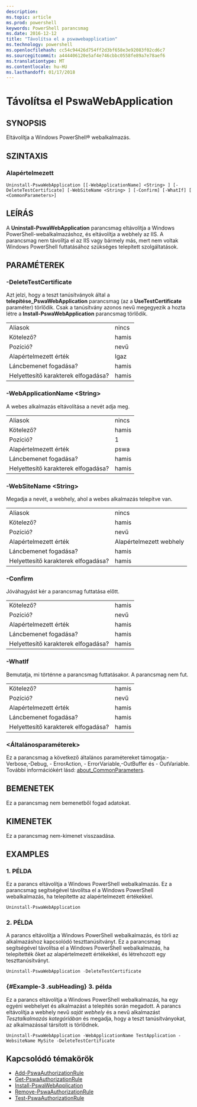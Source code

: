 ```yaml
---
description: 
ms.topic: article
ms.prod: powershell
keywords: PowerShell parancsmag
ms.date: 2016-12-12
title: "Távolítsa el a pswawebapplication"
ms.technology: powershell
ms.openlocfilehash: cc54c94426d754ff2d3bf658e3e92083f02cd6c7
ms.sourcegitcommit: a444406120e5af4e746cbbc0558fe89a7e78aef6
ms.translationtype: MT
ms.contentlocale: hu-HU
ms.lasthandoff: 01/17/2018
---
```

# <a name="uninstall-pswawebapplication"></a>Távolítsa el PswaWebApplication

## <a name="synopsis"></a>SYNOPSIS

Eltávolítja a Windows PowerShell® webalkalmazás.

## <a name="syntax"></a>SZINTAXIS

### <a name="default"></a>Alapértelmezett
```
Uninstall-PswaWebApplication [[-WebApplicationName] <String> ] [-DeleteTestCertificate] [-WebSiteName <String> ] [-Confirm] [-WhatIf] [ <CommonParameters>]
```

## <a name="description"></a>LEÍRÁS

A **Uninstall-PswaWebApplication** parancsmag eltávolítja a Windows PowerShell-webalkalmazáshoz, és eltávolítja a webhely az IIS. A parancsmag nem távolítja el az IIS vagy bármely más, mert nem voltak Windows PowerShell futtatásához szükséges telepített szolgáltatások.

## <a name="parameters"></a>PARAMÉTEREK

### <a name="-deletetestcertificate"></a>-DeleteTestCertificate

Azt jelzi, hogy a teszt tanúsítványok által a **telepítése\_PswaWebApplication** parancsmag (az a **UseTestCertificate** paraméter) törlődik.
Csak a tanúsítvány azonos nevű megegyezik a hozta létre a **Install-PswaWebApplication** parancsmag törlődik.

|||  
|-|-|
| Aliasok                              | nincs                                 |
| Kötelező?                            | hamis                                |
| Pozíció?                            | nevű                                |
| Alapértelmezett érték                        | Igaz                                 |
| Láncbemenet fogadása?               | hamis                                |
| Helyettesítő karakterek elfogadása?          | hamis                                |

### <a name="-webapplicationname-ltstringgt"></a>-WebApplicationName &lt;String&gt;

A webes alkalmazás eltávolítása a nevét adja meg.

|||  
|-|-|
| Aliasok                              | nincs                                 |
| Kötelező?                            | hamis                                |
| Pozíció?                            | 1                                    |
| Alapértelmezett érték                        | pswa                                 |
| Láncbemenet fogadása?               | hamis                                |
| Helyettesítő karakterek elfogadása?          | hamis                                |

### <a name="-websitename-ltstringgt"></a>-WebSiteName &lt;String&gt;

Megadja a nevét, a webhely, ahol a webes alkalmazás telepítve van.

|||  
|-|-|
| Aliasok                              | nincs                                 |
| Kötelező?                            | hamis                                |
| Pozíció?                            | nevű                                |
| Alapértelmezett érték                        | Alapértelmezett webhely                     |
| Láncbemenet fogadása?               | hamis                                |
| Helyettesítő karakterek elfogadása?          | hamis                                |

### <a name="-confirm"></a>-Confirm

Jóváhagyást kér a parancsmag futtatása előtt.

|||  
|-|-|
| Kötelező?                            | hamis                                |
| Pozíció?                            | nevű                                |
| Alapértelmezett érték                        | hamis                                |
| Láncbemenet fogadása?               | hamis                                |
| Helyettesítő karakterek elfogadása?          | hamis                                |

### <a name="-whatif"></a>-WhatIf

Bemutatja, mi történne a parancsmag futtatásakor.
A parancsmag nem fut.

|||  
|-|-|
| Kötelező?                            | hamis                                |
| Pozíció?                            | nevű                                |
| Alapértelmezett érték                        | hamis                                |
| Láncbemenet fogadása?               | hamis                                |
| Helyettesítő karakterek elfogadása?          | hamis                                |

### <a name="ltcommonparametersgt"></a>&lt;Általánosparaméterek&gt;

Ez a parancsmag a következő általános paramétereket támogatja:-Verbose,-Debug, - ErrorAction, - ErrorVariable,-OutBuffer és - OutVariable.
További információkért lásd: [about_CommonParameters](http://go.microsoft.com/fwlink/p/?LinkID=113216).

## <a name="inputs"></a>BEMENETEK

Ez a parancsmag nem bemenetből fogad adatokat.

## <a name="outputs"></a>KIMENETEK

Ez a parancsmag nem-kimenet visszaadása.

## <a name="examples"></a>EXAMPLES

### <a name="example-1"></a>1. PÉLDA

Ez a parancs eltávolítja a Windows PowerShell webalkalmazás.
Ez a parancsmag segítségével távolítsa el a Windows PowerShell webalkalmazás, ha telepítette az alapértelmezett értékekkel.

```PowerShell
Uninstall-PswaWebApplication
```

### <a name="example-2"></a>2. PÉLDA

A parancs eltávolítja a Windows PowerShell webalkalmazás, és törli az alkalmazáshoz kapcsolódó teszttanúsítványt.
Ez a parancsmag segítségével távolítsa el a Windows PowerShell webalkalmazás, ha telepítették őket az alapértelmezett értékekkel, és létrehozott egy teszttanúsítványt.

```PowerShell
Uninstall-PswaWebApplication -DeleteTestCertificate
```

### <a name="example-3-example-3-subheading"></a>{#Example-3 .subHeading} 3. példa

Ez a parancs eltávolítja a Windows PowerShell webalkalmazás, ha egy egyéni webhelyet és alkalmazást a telepítés során megadott.
A parancs eltávolítja a webhely nevű *saját webhely* és a nevű alkalmazást *Tesztalkalmazás kategóriában* és megadja, hogy a teszt tanúsítványokat, az alkalmazással társított is törlődnek.

```
Uninstall-PswaWebApplication -WebApplicationName TestApplication -WebsiteName MySite -DeleteTestCertificate
```

## <a name="related-topics"></a>Kapcsolódó témakörök

- [Add-PswaAuthorizationRule](add-pswaauthorizationrule.md)
- [Get-PswaAuthorizationRule](get-pswaauthorizationrule.md)
- [Install-PswaWebApplication](install-pswawebapplication.md)
- [Remove-PswaAuthorizationRule](remove-pswaauthorizationrule.md)
- [Test-PswaAuthorizationRule](test-pswaauthorizationrule.md)
